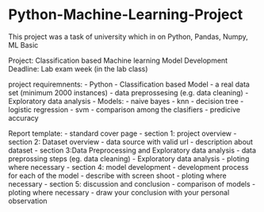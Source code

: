 # Python-Machine-Learning-Project
This project was a task of university which in on Python, Pandas, Numpy, ML Basic


Project: Classification based Machine learning Model Development
Deadline: Lab exam week (in the lab class)

project requiremnents:
	- Python
	- Classification based Model
	- a real data set (minimum 2000 instances)
	- data preprossesing (e.g. data cleaning)
	- Exploratory data analysis
	- Models:
		- naive bayes
		- knn
		- decision tree
		- logistic regression
		- svm
	- comparison among the clasifiers
		- predicive accuracy

Report template:
	- standard cover page 
	- section 1: project overview
	- section 2: Dataset overview
		- data source with valid url
		- description about dataset
	- section 3:Data Preprocessing and Exploratory data analysis
		- data preprossing steps (eg. data cleaning)
		- Exploratory data analysis
		- ploting where necessary
	- section 4: model development
		- development process for each of the model
		- describe with screen shoot 
		- ploting where necessary
	- section 5: discussion and conclusion
		- comparison of models 
		- ploting where necessary
		- draw your conclusion with your personal observation
